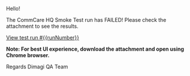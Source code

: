 Hello!

The CommCare HQ Smoke Test run has FAILED! Please check the attachment to see the results.

[View test run #{{runNumber}}]({{actionRunLink}})

**Note: For best UI experience, download the attachment and open using Chrome browser.**

Regards
Dimagi QA Team

